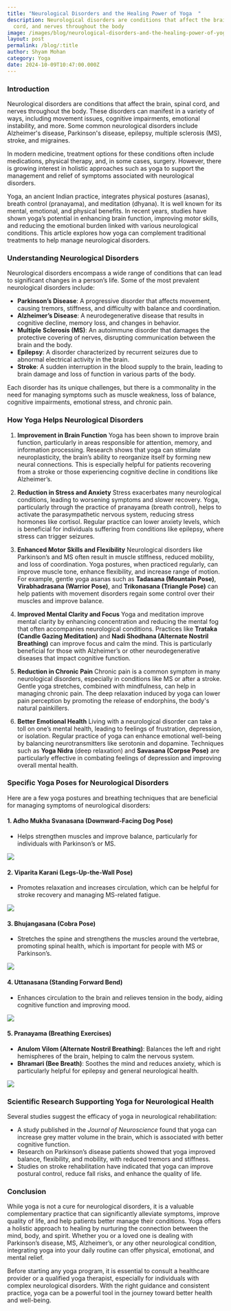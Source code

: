 ```yaml
---
title: "Neurological Disorders and the Healing Power of Yoga  "
description: Neurological disorders are conditions that affect the brain, spinal
  cord, and nerves throughout the body
image: /images/blog/neurological-disorders-and-the-healing-power-of-yoga.webp
layout: post
permalink: /blog/:title
author: Shyam Mohan
category: Yoga
date: 2024-10-09T10:47:00.000Z
---
```

### Introduction

Neurological disorders are conditions that affect the brain, spinal cord, and nerves throughout the body. These disorders can manifest in a variety of ways, including movement issues, cognitive impairments, emotional instability, and more. Some common neurological disorders include Alzheimer's disease, Parkinson's disease, epilepsy, multiple sclerosis (MS), stroke, and migraines. 

In modern medicine, treatment options for these conditions often include medications, physical therapy, and, in some cases, surgery. However, there is growing interest in holistic approaches such as yoga to support the management and relief of symptoms associated with neurological disorders. 

Yoga, an ancient Indian practice, integrates physical postures (asanas), breath control (pranayama), and meditation (dhyana). It is well known for its mental, emotional, and physical benefits. In recent years, studies have shown yoga’s potential in enhancing brain function, improving motor skills, and reducing the emotional burden linked with various neurological conditions. This article explores how yoga can complement traditional treatments to help manage neurological disorders.

### Understanding Neurological Disorders

Neurological disorders encompass a wide range of conditions that can lead to significant changes in a person’s life. Some of the most prevalent neurological disorders include:

- **Parkinson’s Disease**: A progressive disorder that affects movement, causing tremors, stiffness, and difficulty with balance and coordination.
- **Alzheimer’s Disease**: A neurodegenerative disease that results in cognitive decline, memory loss, and changes in behavior.
- **Multiple Sclerosis (MS)**: An autoimmune disorder that damages the protective covering of nerves, disrupting communication between the brain and the body.
- **Epilepsy**: A disorder characterized by recurrent seizures due to abnormal electrical activity in the brain.
- **Stroke**: A sudden interruption in the blood supply to the brain, leading to brain damage and loss of function in various parts of the body.

Each disorder has its unique challenges, but there is a commonality in the need for managing symptoms such as muscle weakness, loss of balance, cognitive impairments, emotional stress, and chronic pain.

### How Yoga Helps Neurological Disorders

1. **Improvement in Brain Function**
   Yoga has been shown to improve brain function, particularly in areas responsible for attention, memory, and information processing. Research shows that yoga can stimulate neuroplasticity, the brain’s ability to reorganize itself by forming new neural connections. This is especially helpful for patients recovering from a stroke or those experiencing cognitive decline in conditions like Alzheimer’s.

2. **Reduction in Stress and Anxiety**
   Stress exacerbates many neurological conditions, leading to worsening symptoms and slower recovery. Yoga, particularly through the practice of pranayama (breath control), helps to activate the parasympathetic nervous system, reducing stress hormones like cortisol. Regular practice can lower anxiety levels, which is beneficial for individuals suffering from conditions like epilepsy, where stress can trigger seizures.

3. **Enhanced Motor Skills and Flexibility**
   Neurological disorders like Parkinson’s and MS often result in muscle stiffness, reduced mobility, and loss of coordination. Yoga postures, when practiced regularly, can improve muscle tone, enhance flexibility, and increase range of motion. For example, gentle yoga asanas such as **Tadasana (Mountain Pose)**, **Virabhadrasana (Warrior Pose)**, and **Trikonasana (Triangle Pose)** can help patients with movement disorders regain some control over their muscles and improve balance.

4. **Improved Mental Clarity and Focus**
   Yoga and meditation improve mental clarity by enhancing concentration and reducing the mental fog that often accompanies neurological conditions. Practices like **Trataka (Candle Gazing Meditation)** and **Nadi Shodhana (Alternate Nostril Breathing)** can improve focus and calm the mind. This is particularly beneficial for those with Alzheimer’s or other neurodegenerative diseases that impact cognitive function.

5. **Reduction in Chronic Pain**
   Chronic pain is a common symptom in many neurological disorders, especially in conditions like MS or after a stroke. Gentle yoga stretches, combined with mindfulness, can help in managing chronic pain. The deep relaxation induced by yoga can lower pain perception by promoting the release of endorphins, the body's natural painkillers.

6. **Better Emotional Health**
   Living with a neurological disorder can take a toll on one’s mental health, leading to feelings of frustration, depression, or isolation. Regular practice of yoga can enhance emotional well-being by balancing neurotransmitters like serotonin and dopamine. Techniques such as **Yoga Nidra** (deep relaxation) and **Savasana (Corpse Pose)** are particularly effective in combating feelings of depression and improving overall mental health.

### Specific Yoga Poses for Neurological Disorders

Here are a few yoga postures and breathing techniques that are beneficial for managing symptoms of neurological disorders:

#### 1. **Adho Mukha Svanasana (Downward-Facing Dog Pose)**
   - Helps strengthen muscles and improve balance, particularly for individuals with Parkinson’s or MS.

**![](https://lh7-rt.googleusercontent.com/docsz/AD_4nXdxVJSpvFDYMZVJVg26lKAnhhjJpEdF57_HmIOLojZ6_gKZrYUuYuKyPxmOqlXNYyR_R8lgUc8npLwM_yPj3lGIO5xVENR9FeQEC5ggjZLdVr5r6UC4Fg2NhH14MT0TRv4OdWSAxWoZIn4mHyKJ6NMU6Adf?key=DolJBsYn1X8zMHIyAnLicQ)**

#### 2. **Viparita Karani (Legs-Up-the-Wall Pose)**
   - Promotes relaxation and increases circulation, which can be helpful for stroke recovery and managing MS-related fatigue.

**![](https://lh7-rt.googleusercontent.com/docsz/AD_4nXeIg6CqQugf3PNl3oGK_T_uwPmL4vKGFdztvd6vK7wLvePSW5i8mtQ84_Y0eQMNVDQJW3F9hCxTlFvUfxK9MIN64fUixGB3vsnVKWQF1Gem2Zf6p3XTVGJ1wvQc6u-ITDyxrH7b0C3VcERwD-3fiB3A-xYZ?key=DolJBsYn1X8zMHIyAnLicQ)**


#### 3. **Bhujangasana (Cobra Pose)**
   - Stretches the spine and strengthens the muscles around the vertebrae, promoting spinal health, which is important for people with MS or Parkinson’s.

**![](https://lh7-rt.googleusercontent.com/docsz/AD_4nXcJ38XCDrdrT1vaDPCWHT0reWBilBTSeSZcv9RqxuxmEPiBQ9PAp7AwdX1uVb8EaiWqy3dB1lLRd52hJdsWKWPUD77xxHm_ZL2vToBwtH-6b4mrr4JkC_DXFrofT-wPhbaEiA-oi0UUjzKsUru8g4E51AUP?key=DolJBsYn1X8zMHIyAnLicQ)**

#### 4. **Uttanasana (Standing Forward Bend)**
   - Enhances circulation to the brain and relieves tension in the body, aiding cognitive function and improving mood.

**![](https://lh7-rt.googleusercontent.com/docsz/AD_4nXcNeYKq2dWUVmtwteF-tHYWnGw4tsMXFXZxC1fX0KYrA6wIjCQIUmF-WNL5Y82-2xUiIShx7HiG17D3lzNo2tlQvBwuLb3xBnVTMEF3955Nuxi3BTYPDTn5cW0h90qk3C4Afup23AwXqcFmZoUO0R86t7CV?key=DolJBsYn1X8zMHIyAnLicQ)**

#### 5. **Pranayama (Breathing Exercises)**
   - **Anulom Vilom (Alternate Nostril Breathing)**: Balances the left and right hemispheres of the brain, helping to calm the nervous system.
   - **Bhramari (Bee Breath)**: Soothes the mind and reduces anxiety, which is particularly helpful for epilepsy and general neurological health.

**![](https://lh7-rt.googleusercontent.com/docsz/AD_4nXfjbePg9GdcyfkNc3G5FGMHs3nWS9umGdUoFhnlU2bf8CmZltuy7sfwUpXNQ5W4-O4toSiv6fI3xat8wc9ZqskXp8HfjVYpCzWFy7tX-4XRrsqTEwEO8pXd2YsrA3XWLMX1TnHDvkHRfdKH4l7mP8wadOg?key=DolJBsYn1X8zMHIyAnLicQ)**

### Scientific Research Supporting Yoga for Neurological Health

Several studies suggest the efficacy of yoga in neurological rehabilitation:

- A study published in the *Journal of Neuroscience* found that yoga can increase grey matter volume in the brain, which is associated with better cognitive function.
- Research on Parkinson’s disease patients showed that yoga improved balance, flexibility, and mobility, with reduced tremors and stiffness.
- Studies on stroke rehabilitation have indicated that yoga can improve postural control, reduce fall risks, and enhance the quality of life.

### Conclusion

While yoga is not a cure for neurological disorders, it is a valuable complementary practice that can significantly alleviate symptoms, improve quality of life, and help patients better manage their conditions. Yoga offers a holistic approach to healing by nurturing the connection between the mind, body, and spirit. Whether you or a loved one is dealing with Parkinson’s disease, MS, Alzheimer’s, or any other neurological condition, integrating yoga into your daily routine can offer physical, emotional, and mental relief.

Before starting any yoga program, it is essential to consult a healthcare provider or a qualified yoga therapist, especially for individuals with complex neurological disorders. With the right guidance and consistent practice, yoga can be a powerful tool in the journey toward better health and well-being.
